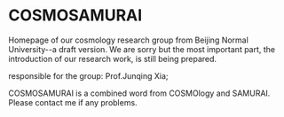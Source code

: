 # COSMOSAMURAI
Homepage of our cosmology research group from Beijing Normal University--a draft version. 
We are sorry but the most important part, the introduction of our research work, is still being prepared.

responsible for the group: Prof.Junqing Xia;

COSMOSAMURAI is a combined word from COSMOlogy and SAMURAI. 
Please contact me if any problems.
